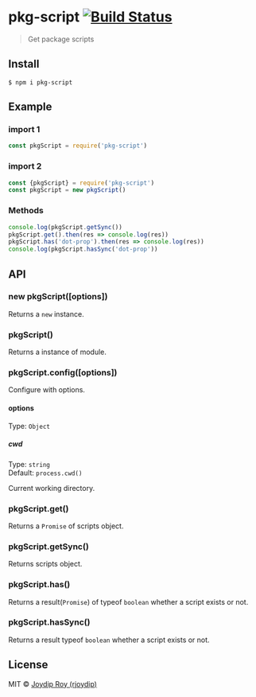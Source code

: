 # pkg-script [![Build Status](https://travis-ci.org/rjoydip/pkg-script.svg?branch=master)](https://travis-ci.org/rjoydip/pkg-script)

> Get package scripts

## Install

```
$ npm i pkg-script
```

## Example

### import 1

```js
const pkgScript = require('pkg-script')
```

### import 2

```js
const {pkgScript} = require('pkg-script')
const pkgScript = new pkgScript()
```

### Methods

```js
console.log(pkgScript.getSync())
pkgScript.get().then(res => console.log(res))
pkgScript.has('dot-prop').then(res => console.log(res))
console.log(pkgScript.hasSync('dot-prop'))
```

## API

### new pkgScript([options])

Returns a `new` instance.

### pkgScript()

Returns a instance of module.

### pkgScript.config([options])

Configure with options.

#### options

Type: `Object`

##### cwd

Type: `string`<br>
Default: `process.cwd()`

Current working directory.

### pkgScript.get()

Returns a `Promise` of scripts object.

### pkgScript.getSync()

Returns scripts object.

### pkgScript.has()

Returns a result(`Promise`) of typeof `boolean` whether a script exists or not.

### pkgScript.hasSync()

Returns a result typeof `boolean` whether a script exists or not.

## License

MIT © [Joydip Roy (rjoydip)](https://github.com/rjoydip/pkg-script/blob/master/license.md)
